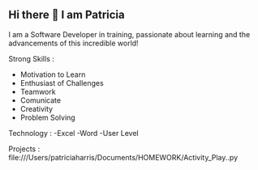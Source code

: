 ## Hi there 👋 I am Patricia 
I am a Software Developer in training, passionate about learning and the advancements of this incredible world!

Strong Skills :

- Motivation to Learn
- Enthusiast of Challenges
- Teamwork
- Comunicate
- Creativity
- Problem Solving

Technology :
-Excel
-Word
-User Level

Projects :
file:///Users/patriciaharris/Documents/HOMEWORK/Activity_Play..py
